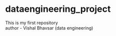 # dataengineering_project
This is my first repository
<br>
author - Vishal Bhavsar (data engineering)
